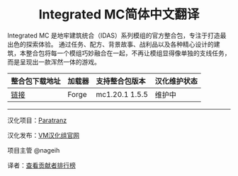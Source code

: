 <div align="center"> 
   <h1>Integrated MC简体中文翻译</h1>
</div>

Integrated MC 是地牢建筑统合（IDAS）系列模组的官方整合包，专注于打造最出色的探索体验。 通过任务、配方、背景故事、战利品以及各种精心设计的建筑，本整合包将每一个模组巧妙融合在一起，不再让模组显得像单独的支线任务， 而是呈现出一款浑然一体的游戏。

| 整合包下载地址                                                             | 加载器 | 支持整合包版本 | 汉化维护状态 |
| :------------------------------------------------------------------------- | :----- | :------------- | :----------- |
| [链接](https://www.curseforge.com/minecraft/modpacks/integrated-minecraft) | Forge  | mc1.20.1 1.5.5 | 维护中       |

---

汉化项目：[Paratranz](https://paratranz.cn/projects/13091)

汉化发布：[VM汉化组官网](https://vmct-cn.top/modpacks/imc)

项目主管 @nageih

译者：[查看贡献者排行榜](https://paratranz.cn/projects/13091/leaderboard)
